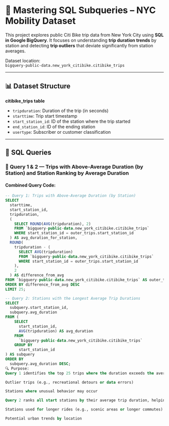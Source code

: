 # 🧬 Mastering SQL Subqueries – NYC Mobility Dataset

This project explores public Citi Bike trip data from New York City using **SQL in Google BigQuery**. It focuses on understanding **trip duration trends** by station and detecting **trip outliers** that deviate significantly from station averages.

Dataset location:  
`bigquery-public-data.new_york_citibike.citibike_trips`

---

## 📊 Dataset Structure

**citibike_trips table**
- `tripduration`: Duration of the trip (in seconds)  
- `starttime`: Trip start timestamp  
- `start_station_id`: ID of the station where the trip started  
- `end_station_id`: ID of the ending station  
- `usertype`: Subscriber or customer classification  

---

## 🧪 SQL Queries

### 🔹 Query 1 & 2 — **Trips with Above-Average Duration (by Station) and Station Ranking by Average Duration**

#### Combined Query Code:

```sql
-- Query 1: Trips with Above-Average Duration (by Station)
SELECT
  starttime,
  start_station_id,
  tripduration,
  (
    SELECT ROUND(AVG(tripduration), 2)
    FROM `bigquery-public-data.new_york_citibike.citibike_trips`
    WHERE start_station_id = outer_trips.start_station_id
  ) AS avg_duration_for_station, 
  ROUND(
    tripduration - (
      SELECT AVG(tripduration)
      FROM `bigquery-public-data.new_york_citibike.citibike_trips`
      WHERE start_station_id = outer_trips.start_station_id
    ),
    2
  ) AS difference_from_avg
FROM `bigquery-public-data.new_york_citibike.citibike_trips` AS outer_trips
ORDER BY difference_from_avg DESC
LIMIT 25;

-- Query 2: Stations with the Longest Average Trip Durations
SELECT  
  subquery.start_station_id,
  subquery.avg_duration
FROM (
    SELECT
      start_station_id,
      AVG(tripduration) AS avg_duration
    FROM
      `bigquery-public-data.new_york_citibike.citibike_trips`
    GROUP BY
      start_station_id
) AS subquery
ORDER BY
  subquery.avg_duration DESC;
🔍 Purpose:
Query 1 identifies the top 25 trips where the duration exceeds the average for that starting station. This is useful for detecting:

Outlier trips (e.g., recreational detours or data errors)

Stations where unusual behavior may occur

Query 2 ranks all start stations by their average trip duration, helping to identify:

Stations used for longer rides (e.g., scenic areas or longer commutes)

Potential urban trends by location
